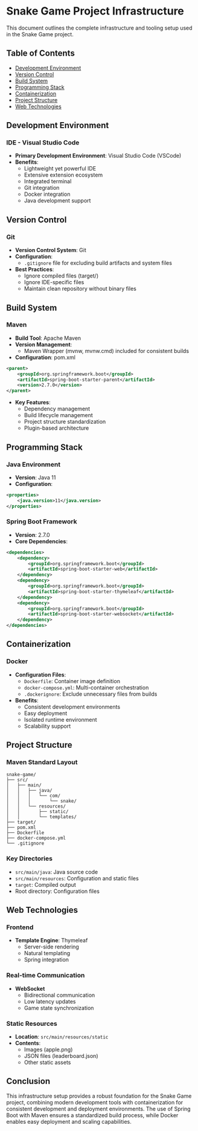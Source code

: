 # Snake Game Project Infrastructure

This document outlines the complete infrastructure and tooling setup used in the Snake Game project.

## Table of Contents
- [Development Environment](#development-environment)
- [Version Control](#version-control)
- [Build System](#build-system)
- [Programming Stack](#programming-stack)
- [Containerization](#containerization)
- [Project Structure](#project-structure)
- [Web Technologies](#web-technologies)

## Development Environment

### IDE - Visual Studio Code
- **Primary Development Environment**: Visual Studio Code (VSCode)
- **Benefits**:
  - Lightweight yet powerful IDE
  - Extensive extension ecosystem
  - Integrated terminal
  - Git integration
  - Docker integration
  - Java development support

## Version Control

### Git
- **Version Control System**: Git
- **Configuration**:
  - `.gitignore` file for excluding build artifacts and system files
- **Best Practices**:
  - Ignore compiled files (target/)
  - Ignore IDE-specific files
  - Maintain clean repository without binary files

## Build System

### Maven
- **Build Tool**: Apache Maven
- **Version Management**:
  - Maven Wrapper (mvnw, mvnw.cmd) included for consistent builds
- **Configuration**: pom.xml
```xml
<parent>
    <groupId>org.springframework.boot</groupId>
    <artifactId>spring-boot-starter-parent</artifactId>
    <version>2.7.0</version>
</parent>
```
- **Key Features**:
  - Dependency management
  - Build lifecycle management
  - Project structure standardization
  - Plugin-based architecture

## Programming Stack

### Java Environment
- **Version**: Java 11
- **Configuration**:
```xml
<properties>
    <java.version>11</java.version>
</properties>
```

### Spring Boot Framework
- **Version**: 2.7.0
- **Core Dependencies**:
```xml
<dependencies>
    <dependency>
        <groupId>org.springframework.boot</groupId>
        <artifactId>spring-boot-starter-web</artifactId>
    </dependency>
    <dependency>
        <groupId>org.springframework.boot</groupId>
        <artifactId>spring-boot-starter-thymeleaf</artifactId>
    </dependency>
    <dependency>
        <groupId>org.springframework.boot</groupId>
        <artifactId>spring-boot-starter-websocket</artifactId>
    </dependency>
</dependencies>
```

## Containerization

### Docker
- **Configuration Files**:
  - `Dockerfile`: Container image definition
  - `docker-compose.yml`: Multi-container orchestration
  - `.dockerignore`: Exclude unnecessary files from builds
- **Benefits**:
  - Consistent development environments
  - Easy deployment
  - Isolated runtime environment
  - Scalability support

## Project Structure

### Maven Standard Layout
```
snake-game/
├── src/
│   ├── main/
│   │   ├── java/
│   │   │   └── com/
│   │   │       └── snake/
│   │   └── resources/
│   │       ├── static/
│   │       └── templates/
├── target/
├── pom.xml
├── Dockerfile
├── docker-compose.yml
└── .gitignore
```

### Key Directories
- `src/main/java`: Java source code
- `src/main/resources`: Configuration and static files
- `target`: Compiled output
- Root directory: Configuration files

## Web Technologies

### Frontend
- **Template Engine**: Thymeleaf
  - Server-side rendering
  - Natural templating
  - Spring integration

### Real-time Communication
- **WebSocket**
  - Bidirectional communication
  - Low latency updates
  - Game state synchronization

### Static Resources
- **Location**: `src/main/resources/static`
- **Contents**:
  - Images (apple.png)
  - JSON files (leaderboard.json)
  - Other static assets

## Conclusion

This infrastructure setup provides a robust foundation for the Snake Game project, combining modern development tools with containerization for consistent development and deployment environments. The use of Spring Boot with Maven ensures a standardized build process, while Docker enables easy deployment and scaling capabilities.

